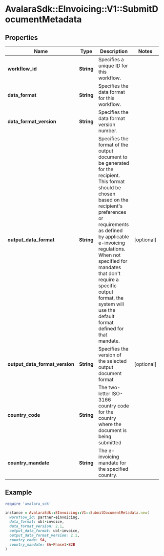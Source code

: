 # AvalaraSdk::EInvoicing::V1::SubmitDocumentMetadata

## Properties

| Name | Type | Description | Notes |
| ---- | ---- | ----------- | ----- |
| **workflow_id** | **String** | Specifies a unique ID for this workflow. |  |
| **data_format** | **String** | Specifies the data format for this workflow. |  |
| **data_format_version** | **String** | Specifies the data format version number. |  |
| **output_data_format** | **String** | Specifies the format of the output document to be generated for the recipient. This format should be chosen based on the recipient&#39;s preferences or requirements as defined by applicable e-invoicing regulations. When not specified for mandates that don&#39;t require a specific output format, the system will use the default format defined for that mandate. | [optional] |
| **output_data_format_version** | **String** | Specifies the version of the selected output document format | [optional] |
| **country_code** | **String** | The two-letter ISO-3166 country code for the country where the document is being submitted |  |
| **country_mandate** | **String** | The e-invoicing mandate for the specified country. |  |

## Example

```ruby
require 'avalara_sdk'

instance = AvalaraSdk::EInvoicing::V1::SubmitDocumentMetadata.new(
  workflow_id: partner-einvoicing,
  data_format: ubl-invoice,
  data_format_version: 2.1,
  output_data_format: ubl-invoice,
  output_data_format_version: 2.1,
  country_code: SA,
  country_mandate: SA-Phase1-B2B
)
```

